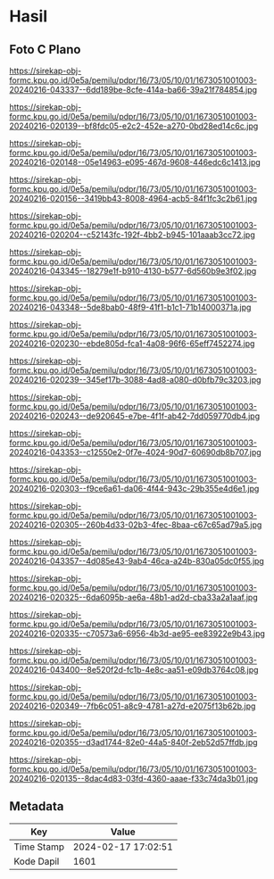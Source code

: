 # Hasil

## Foto C Plano

https://sirekap-obj-formc.kpu.go.id/0e5a/pemilu/pdpr/16/73/05/10/01/1673051001003-20240216-043337--6dd189be-8cfe-414a-ba66-39a21f784854.jpg

https://sirekap-obj-formc.kpu.go.id/0e5a/pemilu/pdpr/16/73/05/10/01/1673051001003-20240216-020139--bf8fdc05-e2c2-452e-a270-0bd28ed14c6c.jpg

https://sirekap-obj-formc.kpu.go.id/0e5a/pemilu/pdpr/16/73/05/10/01/1673051001003-20240216-020148--05e14963-e095-467d-9608-446edc6c1413.jpg

https://sirekap-obj-formc.kpu.go.id/0e5a/pemilu/pdpr/16/73/05/10/01/1673051001003-20240216-020156--3419bb43-8008-4964-acb5-84f1fc3c2b61.jpg

https://sirekap-obj-formc.kpu.go.id/0e5a/pemilu/pdpr/16/73/05/10/01/1673051001003-20240216-020204--c52143fc-192f-4bb2-b945-101aaab3cc72.jpg

https://sirekap-obj-formc.kpu.go.id/0e5a/pemilu/pdpr/16/73/05/10/01/1673051001003-20240216-043345--18279e1f-b910-4130-b577-6d560b9e3f02.jpg

https://sirekap-obj-formc.kpu.go.id/0e5a/pemilu/pdpr/16/73/05/10/01/1673051001003-20240216-043348--5de8bab0-48f9-41f1-b1c1-71b14000371a.jpg

https://sirekap-obj-formc.kpu.go.id/0e5a/pemilu/pdpr/16/73/05/10/01/1673051001003-20240216-020230--ebde805d-fca1-4a08-96f6-65eff7452274.jpg

https://sirekap-obj-formc.kpu.go.id/0e5a/pemilu/pdpr/16/73/05/10/01/1673051001003-20240216-020239--345ef17b-3088-4ad8-a080-d0bfb79c3203.jpg

https://sirekap-obj-formc.kpu.go.id/0e5a/pemilu/pdpr/16/73/05/10/01/1673051001003-20240216-020243--de920645-e7be-4f1f-ab42-7dd059770db4.jpg

https://sirekap-obj-formc.kpu.go.id/0e5a/pemilu/pdpr/16/73/05/10/01/1673051001003-20240216-043353--c12550e2-0f7e-4024-90d7-60690db8b707.jpg

https://sirekap-obj-formc.kpu.go.id/0e5a/pemilu/pdpr/16/73/05/10/01/1673051001003-20240216-020303--f9ce6a61-da06-4f44-943c-29b355e4d6e1.jpg

https://sirekap-obj-formc.kpu.go.id/0e5a/pemilu/pdpr/16/73/05/10/01/1673051001003-20240216-020305--260b4d33-02b3-4fec-8baa-c67c65ad79a5.jpg

https://sirekap-obj-formc.kpu.go.id/0e5a/pemilu/pdpr/16/73/05/10/01/1673051001003-20240216-043357--4d085e43-9ab4-46ca-a24b-830a05dc0f55.jpg

https://sirekap-obj-formc.kpu.go.id/0e5a/pemilu/pdpr/16/73/05/10/01/1673051001003-20240216-020325--6da6095b-ae6a-48b1-ad2d-cba33a2a1aaf.jpg

https://sirekap-obj-formc.kpu.go.id/0e5a/pemilu/pdpr/16/73/05/10/01/1673051001003-20240216-020335--c70573a6-6956-4b3d-ae95-ee83922e9b43.jpg

https://sirekap-obj-formc.kpu.go.id/0e5a/pemilu/pdpr/16/73/05/10/01/1673051001003-20240216-043400--8e520f2d-fc1b-4e8c-aa51-e09db3764c08.jpg

https://sirekap-obj-formc.kpu.go.id/0e5a/pemilu/pdpr/16/73/05/10/01/1673051001003-20240216-020349--7fb6c051-a8c9-4781-a27d-e2075f13b62b.jpg

https://sirekap-obj-formc.kpu.go.id/0e5a/pemilu/pdpr/16/73/05/10/01/1673051001003-20240216-020355--d3ad1744-82e0-44a5-840f-2eb52d57ffdb.jpg

https://sirekap-obj-formc.kpu.go.id/0e5a/pemilu/pdpr/16/73/05/10/01/1673051001003-20240216-020135--8dac4d83-03fd-4360-aaae-f33c74da3b01.jpg


## Metadata

| Key        | Value               |
| ---------- | ------------------- |
| Time Stamp | 2024-02-17 17:02:51 |
| Kode Dapil | 1601                |




